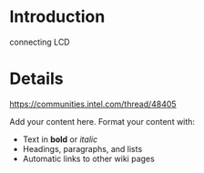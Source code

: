 # Introduction #

connecting LCD


# Details #

https://communities.intel.com/thread/48405

Add your content here.  Format your content with:
  * Text in **bold** or _italic_
  * Headings, paragraphs, and lists
  * Automatic links to other wiki pages
